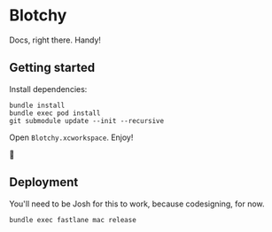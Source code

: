 Blotchy
=======

Docs, right there. Handy!

Getting started
---------------

Install dependencies:

```
bundle install
bundle exec pod install
git submodule update --init --recursive
```

Open `Blotchy.xcworkspace`. Enjoy!

🍪

Deployment
----------

You'll need to be Josh for this to work, because codesigning, for now.

```
bundle exec fastlane mac release
```
